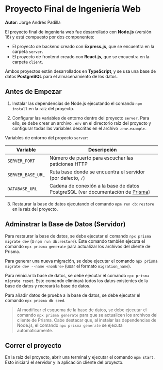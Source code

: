 # Proyecto Final de Ingeniería Web

**Autor**: Jorge Andrés Padilla

El proyecto final de ingeniería web fue desarrollado con **Node.js** (versión 16) y está compuesto por dos componentes:
- El proyecto de backend creado con **Express.js**, que se encuentra en la carpeta `server`.
- El proyecto de frontend creado con **React.js**, que se encuentra en la carpeta `client`.

Ambos proyectos están desarrollados en **TypeScript**, y se usa una base de datos **PostgreSQL** para el almacenamiento de los datos.

## Antes de Empezar

1. Instalar las dependencias de Node.js ejecutando el comando `npm install` en la raíz del proyecto.

2. Configurar las variables de entorno dentro del proyecto `server`. Para ello, se debe crear un archivo `.env` en el directorio raíz del proyecto y configurar todas las variables descritas en el archivo `.env.example`.
   
Variables de entorno del proyecto `server`:

Variable	      | Descripción
---          	  | ---
`SERVER_PORT`     | Número de puerto para escuchar las peticiones HTTP
`SERVER_BASE_URL` | Ruta base donde se encuentra el servidor (por defecto, `/`)
`DATABASE_URL`    | Cadena de conexión a la base de datos PostgreSQL (ver documentación de [Prisma](https://pris.ly/d/connection-strings))

3. Restaurar la base de datos ejecutando el comando `npm run db:restore` en la raíz del proyecto.

## Adminstrar la Base de Datos (Servidor)

Para restaurar la base de datos, se debe ejecutar el comando `npx prisma migrate dev` (o `npm run db:restore`). Este comando también ejecuta el comando `npx prisma generate` para actualizar los archivos del cliente de Prisma.

Para generar una nueva migración, se debe ejecutar el comando `npx prisma migrate dev --name <nombre>` (usar el formato `migration_name`).

Para reiniciar la base de datos, se debe ejecutar el comando `npx prisma migrate reset`. Este comando eliminará todos los datos existentes de la base de datos y recreará la base de datos.

Para añadir datos de prueba a la base de datos, se debe ejecutar el comando `npx prisma db seed`.

> Al modificar el esquema de la base de datos, se debe ejecutar el comando `npx prisma generate` para que se actualicen los archivos del cliente de Prisma. Cabe destacar que, al instalar las dependencias de Node.js, el comando `npx prisma generate` se ejecuta automáticamente.

## Correr el proyecto

En la raíz del proyecto, abrir una terminal y ejecutar el comando `npm start`. Esto iniciará el servidor y la aplicación cliente del proyecto.